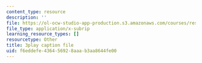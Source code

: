 ```yaml
---
content_type: resource
description: ''
file: https://ol-ocw-studio-app-production.s3.amazonaws.com/courses/res-8-007-cosmic-origin-of-the-chemical-elements-fall-2019/f6eddefe436456928aaab3aa8644fe00_lB0PosKEFYc.vtt
file_type: application/x-subrip
learning_resource_types: []
resourcetype: Other
title: 3play caption file
uid: f6eddefe-4364-5692-8aaa-b3aa8644fe00
---
```

